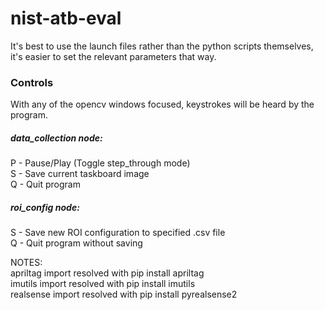 # nist-atb-eval   

It's best to use the launch files rather than the python scripts themselves, it's easier to set the relevant parameters that way.  
  
### Controls  
With any of the opencv windows focused, keystrokes will be heard by the program.  
##### data_collection node:   
P - Pause/Play (Toggle step_through mode)  
S - Save current taskboard image  
Q - Quit program  
##### roi_config node:  
S - Save new ROI configuration to specified .csv file  
Q - Quit program without saving  

NOTES:  
apriltag import resolved with pip install apriltag  
imutils import resolved with pip install imutils    
realsense import resolved with pip install pyrealsense2   
